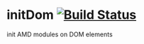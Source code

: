 initDom [![Build Status](https://drone.io/github.com/borovin/initDom/status.png)](https://drone.io/github.com/borovin/initDom/latest)
==========

init AMD modules on DOM elements

